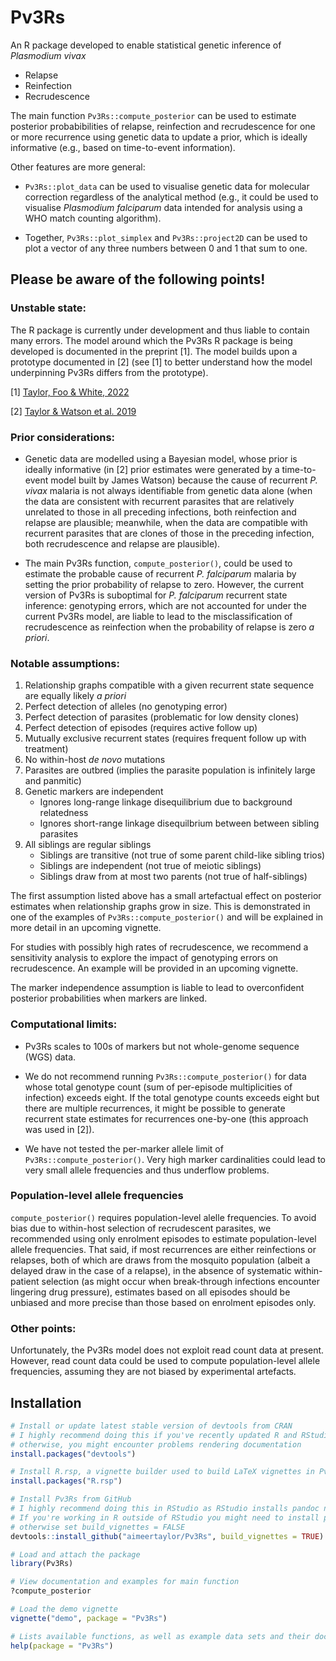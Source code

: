 # Pv3Rs

An R package developed to enable statistical genetic inference of 
*Plasmodium vivax* 

- Relapse
- Reinfection
- Recrudescence

The main function `Pv3Rs::compute_posterior` can be used to estimate posterior 
probabibilities of relapse, reinfection and recrudescence for one or more 
recurrence using genetic data to update a prior, which is ideally informative 
(e.g., based on time-to-event information). 

Other features are more general:

- `Pv3Rs::plot_data` can be used to visualise genetic data for molecular
correction regardless of the analytical method (e.g., it could be used to
visualise *Plasmodium falciparum* data intended for analysis using a WHO match
counting algorithm).

- Together, `Pv3Rs::plot_simplex` and `Pv3Rs::project2D` can be used to plot a 
vector of any three numbers between 0 and 1 that sum to one.

## Please be aware of the following points!

### Unstable state: 

The R package is currently under development and thus liable to contain many
errors. The model around which the Pv3Rs R package is being developed is
documented in the preprint [1]. The model builds upon a prototype documented in
[2] (see [1] to better understand how the model underpinning Pv3Rs differs from
the prototype).

[1] [Taylor, Foo & White, 2022](https://www.medrxiv.org/content/10.1101/2022.11.23.22282669v1)

[2] [Taylor & Watson et al. 2019](https://www.nature.com/articles/s41467-019-13412-x)

### Prior considerations: 

- Genetic data are modelled using a Bayesian model, whose prior is ideally
informative (in [2] prior estimates were generated by a time-to-event model
built by James Watson) because the cause of recurrent *P. vivax* malaria is not
always identifiable from genetic data alone (when the data are consistent with
recurrent parasites that are relatively unrelated to those in all preceding
infections, both reinfection and relapse are plausible; meanwhile, when the data
are compatible with recurrent parasites that are clones of those in the
preceding infection, both recrudescence and relapse are plausible).

- The main Pv3Rs function, `compute_posterior()`, could be used to estimate the
probable cause of recurrent *P. falciparum* malaria by setting the prior
probability of relapse to zero. However, the current version of Pv3Rs is 
suboptimal for *P. falciparum* recurrent state inference: genotyping errors, which
are not accounted for under the current Pv3Rs model, are liable to lead to the
misclassification of recrudescence as reinfection when the probability of relapse
is zero *a priori*.

### Notable assumptions: 

1) Relationship graphs compatible with a given recurrent state sequence are
equally likely *a priori*
2) Perfect detection of alleles (no genotyping error)
3) Perfect detection of parasites (problematic for low density clones)
4) Perfect detection of episodes (requires active follow up) 
5) Mutually exclusive recurrent states (requires frequent follow up with treatment)
6) No within-host *de novo* mutations 
7) Parasites are outbred (implies the parasite population is infinitely large and panmitic)
8) Genetic markers are independent
    - Ignores long-range linkage disequilibrium due to background relatedness
    - Ignores short-range linkage disequilbrium between between sibling parasites 
10) All siblings are regular siblings
    - Siblings are transitive (not true of some parent child-like sibling trios)
    - Siblings are independent (not true of meiotic siblings)
    - Siblings draw from at most two parents (not true of half-siblings)

The first assumption listed above has a small artefactual effect on posterior 
estimates when relationship graphs grow in size. This is demonstrated in one of 
the examples of `Pv3Rs::compute_posterior()` and will be explained in more 
detail in an upcoming vignette. 

For studies with possibly high rates of recrudescence, we recommend a
sensitivity analysis to explore the impact of genotyping errors on
recrudescence. An example will be provided in an upcoming vignette. 

The marker independence assumption is liable to lead to overconfident posterior 
probabilities when markers are linked. 

### Computational limits:

- Pv3Rs scales to 100s of markers but not whole-genome sequence (WGS) data.  

- We do not recommend running `Pv3Rs::compute_posterior()` for data whose total 
genotype count (sum of per-episode multiplicities of infection) exceeds eight.
If the total genotype counts exceeds eight but there are multiple recurrences,
it might be possible to generate recurrent state estimates for recurrences
one-by-one (this approach was used in [2]).

- We have not tested the per-marker allele limit of `Pv3Rs::compute_posterior()`. 
Very high marker cardinalities could lead to very small allele frequencies and 
thus underflow problems. 


### Population-level allele frequencies 

`compute_posterior()` requires population-level alelle frequencies. To avoid
bias due to within-host selection of recrudescent parasites, we recommended
using only enrolment episodes to estimate population-level allele frequencies.
That said, if most recurrences are either reinfections or relapses, both of
which are draws from the mosquito population (albeit a delayed draw in the
case of a relapse), in the absence of systematic within-patient selection (as
might occur when break-through infections encounter lingering drug pressure),
estimates based on all episodes should be unbiased and more precise than those
based on enrolment episodes only.

### Other points: 

Unfortunately, the Pv3Rs model does not exploit read count data at present.
However, read count data could be used to compute population-level allele
frequencies, assuming they are not biased by experimental artefacts.


## Installation 

```r
# Install or update latest stable version of devtools from CRAN
# I highly recommend doing this if you've recently updated R and RStudio to versions 4.3.0 and 2023.3.1.446, respectively; 
# otherwise, you might encounter problems rendering documentation
install.packages("devtools")

# Install R.rsp, a vignette builder used to build LaTeX vignettes in Pv3Rs
install.packages("R.rsp")

# Install Pv3Rs from GitHub 
# I highly recommend doing this in RStudio as RStudio installs pandoc needed to build vignettes
# If you're working in R outside of RStudio you might need to install pandoc and check its path; 
# otherwise set build_vignettes = FALSE
devtools::install_github("aimeertaylor/Pv3Rs", build_vignettes = TRUE)

# Load and attach the package
library(Pv3Rs)

# View documentation and examples for main function
?compute_posterior

# Load the demo vignette
vignette("demo", package = "Pv3Rs")

# Lists available functions, as well as example data sets and their documentation [check]
help(package = "Pv3Rs")
```
